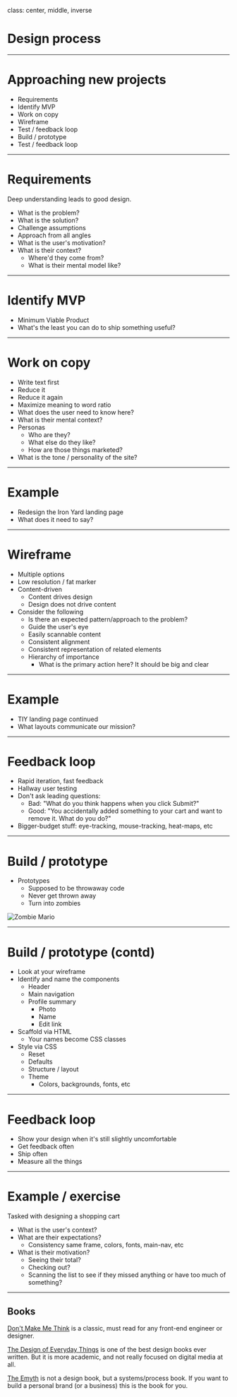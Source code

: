 class: center, middle, inverse

# Design process

---

# Approaching new projects

- Requirements
- Identify MVP
- Work on copy
- Wireframe
- Test / feedback loop
- Build / prototype
- Test / feedback loop

---

# Requirements

Deep understanding leads to good design.

- What is the problem?
- What is the solution?
- Challenge assumptions
- Approach from all angles
- What is the user's motivation?
- What is their context?
  - Where'd they come from?
  - What is their mental model like?

---

# Identify MVP

- Minimum Viable Product
- What's the least you can do to ship something useful?

---

# Work on copy

- Write text first
- Reduce it
- Reduce it again
- Maximize meaning to word ratio
- What does the user need to know here?
- What is their mental context?
- Personas
  - Who are they?
  - What else do they like?
  - How are those things marketed?
- What is the tone / personality of the site?

---

# Example

- Redesign the Iron Yard landing page
- What does it need to say?

---

# Wireframe

- Multiple options
- Low resolution / fat marker
- Content-driven
  - Content drives design
  - Design does not drive content
- Consider the following
  - Is there an expected pattern/approach to the problem?
  - Guide the user's eye
  - Easily scannable content
  - Consistent alignment
  - Consistent representation of related elements
  - Hierarchy of importance
    - What is the primary action here? It should be big and clear

---


# Example

- TIY landing page continued
- What layouts communicate our mission?

---

# Feedback loop

- Rapid iteration, fast feedback
- Hallway user testing
- Don't ask leading questions:
  - Bad: "What do you think happens when you click Submit?"
  - Good: "You accidentally added something to your cart and want to remove it. What do you do?"
- Bigger-budget stuff: eye-tracking, mouse-tracking, heat-maps, etc

---

# Build / prototype

- Prototypes
  - Supposed to be throwaway code
  - Never get thrown away
  - Turn into zombies

![Zombie Mario](https://bananascoop.files.wordpress.com/2012/07/mario-zombie.jpg)

---

# Build / prototype (contd)

- Look at your wireframe
- Identify and name the components
  - Header
  - Main navigation
  - Profile summary
    - Photo
    - Name
    - Edit link
- Scaffold via HTML
  - Your names become CSS classes
- Style via CSS
  - Reset
  - Defaults
  - Structure / layout
  - Theme
    - Colors, backgrounds, fonts, etc

---

# Feedback loop

- Show your design when it's still slightly uncomfortable
- Get feedback often
- Ship often
- Measure all the things

---

# Example / exercise

Tasked with designing a shopping cart

- What is the user's context?
- What are their expectations?
  - Consistency same frame, colors, fonts, main-nav, etc
- What is their motivation?
  - Seeing their total?
  - Checking out?
  - Scanning the list to see if they missed anything or have too much of something?

---

## Books

[Don't Make Me Think](http://www.amazon.com/Dont-Make-Think-Revisited-Usability/dp/0321965515/ref=sr_1_1?ie=UTF8&qid=1416519930&sr=8-1&keywords=don%27t+make+me+think)
is a classic, must read for any front-end engineer or designer.

[The Design of Everyday Things](http://www.amazon.com/Design-Everyday-Things-Revised-Expanded-ebook/dp/B00E257T6C/ref=sr_1_1?ie=UTF8&qid=1416520014&sr=8-1&keywords=the+design+of+everyday+things)
is one of the best design books ever written. But it is more academic, and not
really focused on digital media at all.

[The Emyth](http://www.amazon.com/The-E-Myth-Revisited-Michael-Gerber-ebook/dp/B000RO9VJK)
is not a design book, but a systems/process book. If you want to build a
personal brand (or a business) this is the book for you.

